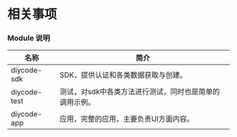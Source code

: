 # 相关事项

### Module 说明

| 名称           | 简介                             |
| ------------ | ------------------------------ |
| diycode-sdk  | SDK，提供认证和各类数据获取与创建。            |
| diycode-test | 测试，对sdk中各类方法进行测试，同时也是简单的调用示例。 |
| diycode-app  | 应用，完整的应用，主要负责UI方面内容。           |

